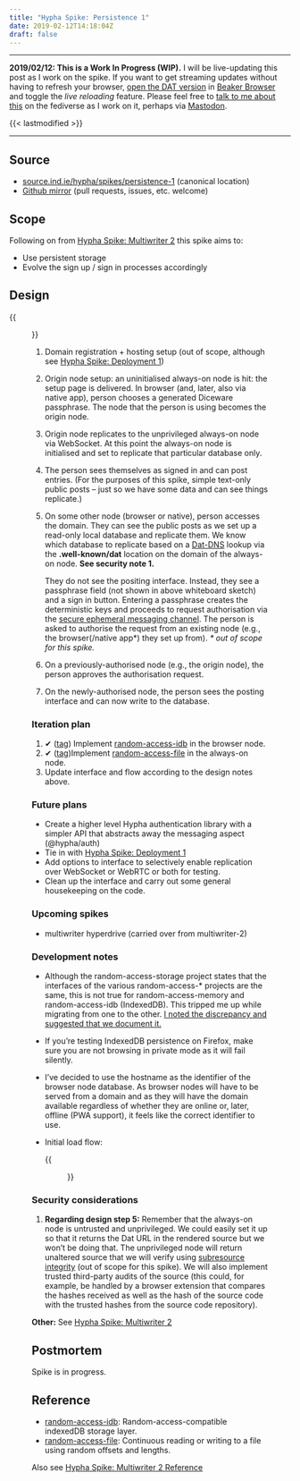 ```yaml
---
title: "Hypha Spike: Persistence 1"
date: 2019-02-12T14:18:04Z
draft: false
---
```


---
__2019/02/12: This is a Work In Progress (WIP).__ I will be live-updating this post as I work on the spike. If you want to get streaming updates without having to refresh your browser, [open the DAT version](dat://ar.al/2019/02/12/hypha-spike-persistence-1/) in [Beaker Browser](https://beakerbrowser.com/) and toggle the _live reloading_ feature. Please feel free to [talk to me about this](https://mastodon.ar.al/@aral) on the fediverse as I work on it, perhaps via [Mastodon](https://joinmastodon.org).

{{< lastmodified >}}

---

## Source

  * [source.ind.ie/hypha/spikes/persistence-1](https://source.ind.ie/hypha/spikes/persistence-1) (canonical location)
  * [Github mirror](https://github.com/indie-mirror/hypha-spike-persistence-1) (pull requests, issues, etc. welcome)


## Scope

Following on from [Hypha Spike: Multiwriter 2](/2019/01/01/hypha-spike-multiwriter-2) this spike aims to:

  * Use persistent storage
  * Evolve the sign up / sign in processes accordingly


## Design

{{<figure src="flow.jpeg" alt="Screenshot of the flow to be implemented in this spike. The details are explained in the text below." caption="Implementing persistance and getting closer to the actual flow.">}}

1. Domain registration + hosting setup (out of scope, although see [Hypha Spike: Deployment 1](/2019/01/05/hypha-spike-deployment-1/))

2. Origin node setup: an uninitialised always-on node is hit: the setup page is delivered. In browser (and, later, also via native app), person chooses a generated Diceware passphrase. The node that the person is using becomes the origin node.

3. Origin node replicates to the unprivileged always-on node via WebSocket. At this point the always-on node is initialised and set to replicate that particular database only.

4. The person sees themselves as signed in and can post entries. (For the purposes of this spike, simple text-only public posts – just so we have some data and can see things replicate.)

5. On some other node (browser or native), person accesses the domain. They can see the public posts as we set up a read-only local database and replicate them. We know which database to replicate based on a [Dat-DNS](https://www.datprotocol.com/deps/0005-dns/) lookup via the __.well-known/dat__ location on the domain of the always-on node. __See security note 1.__

    They do not see the positing interface. Instead, they see a passphrase field (not shown in above whiteboard sketch) and a sign in button. Entering a passphrase creates the deterministic keys and proceeds to request authorisation via the [secure ephemeral messaging channel](https://source.ind.ie/hypha/secure-ephemeral-messaging-channel). The person is asked to authorise the request from an existing node (e.g., the browser(/native app*) they set up from). _* out of scope for this spike._

6. On a previously-authorised node (e.g., the origin node), the person approves the authorisation request.

7. On the newly-authorised node, the person sees the posting interface and can now write to the database.

### Iteration plan

1. ✔ ([tag](https://source.ind.ie/hypha/spikes/persistence-1/tags/idb)) Implement [random-access-idb](https://github.com/random-access-storage/random-access-idb) in the browser node.
2. ✔ ([tag](https://source.ind.ie/hypha/spikes/persistence-1/tags/file))Implement [random-access-file](https://github.com/random-access-storage/random-access-file) in the always-on node.
3. Update interface and flow according to the design notes above.

### Future plans

  * Create a higher level Hypha authentication library with a simpler API that abstracts away the messaging aspect (@hypha/auth)
  * Tie in with [Hypha Spike: Deployment 1](/2019/01/05/hypha-spike-deployment-1/)
  * Add options to interface to selectively enable replication over WebSocket or WebRTC or both for testing.
  * Clean up the interface and carry out some general housekeeping on the code.

### Upcoming spikes

  * multiwriter hyperdrive (carried over from multiwriter-2)

### Development notes

  * Although the random-access-storage project states that the interfaces of the various random-access-* projects are the same, this is not true for random-access-memory and random-access-idb (IndexedDB). This tripped me up while migrating from one to the other. [I noted the discrepancy and suggested that we document it.](https://github.com/substack/random-access-idb/issues/6)

  * If you’re testing IndexedDB persistence on Firefox, make sure you are not browsing in private mode as it will fail silently.

  * I’ve decided to use the hostname as the identifier of the browser node database. As browser nodes will have to be served from a domain and as they will have the domain available regardless of whether they are online or, later, offline (PWA support), it feels like the correct identifier to use.

  * Initial load flow:

    {{<figure src="hypha-browser-node-initial-load-flow.jpg" alt="Flow chart showing the initial load flow." caption="Initial load flow for browser nodes.">}}

### Security considerations

1. __Regarding design step 5:__ Remember that the always-on node is untrusted and unprivileged. We could easily set it up so that it returns the Dat URL in the rendered source but we won’t be doing that. The unprivileged node will return unaltered source that we will verify using [subresource integrity](https://developer.mozilla.org/en-US/docs/Web/Security/Subresource_Integrity) (out of scope for this spike). We will also implement trusted third-party audits of the source (this could, for example, be handled by a browser extension that compares the hashes received as well as the hash of the source code with the trusted hashes from the source code repository).

__Other:__ See [Hypha Spike: Multiwriter 2](/2019/01/01/hypha-spike-multiwriter-2)


## Postmortem

Spike is in progress.


## Reference

  * [random-access-idb](https://github.com/random-access-storage/random-access-idb): Random-access-compatible indexedDB storage layer.
  * [random-access-file](https://github.com/random-access-storage/random-access-file):  Continuous reading or writing to a file using random offsets and lengths.

Also see [Hypha Spike: Multiwriter 2 Reference](/2019/01/01/hypha-spike-multiwriter-2#reference)

